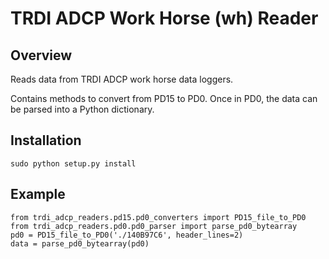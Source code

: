 TRDI ADCP Work Horse (wh) Reader
=================

## Overview ##

Reads data from TRDI ADCP work horse data loggers.

Contains methods to convert from PD15 to PD0.  Once in PD0, the data can be parsed into a Python dictionary.

## Installation ##

    sudo python setup.py install

## Example ##

    from trdi_adcp_readers.pd15.pd0_converters import PD15_file_to_PD0
    from trdi_adcp_readers.pd0.pd0_parser import parse_pd0_bytearray
    pd0 = PD15_file_to_PD0('./140B97C6', header_lines=2)
    data = parse_pd0_bytearray(pd0)

